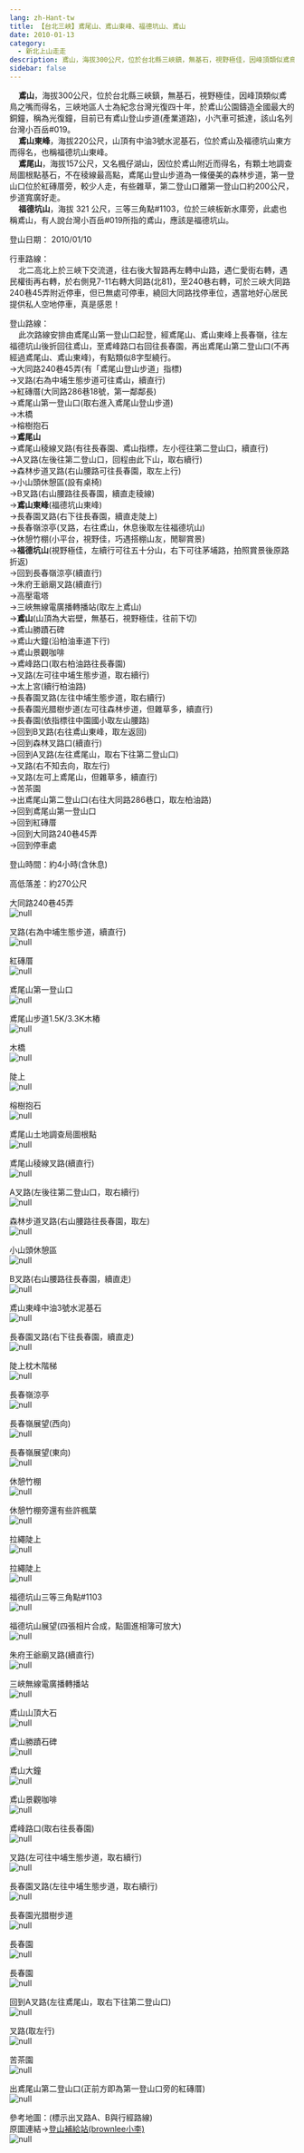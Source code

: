 ```yaml
---
lang: zh-Hant-tw
title: 【台北三峽】鳶尾山、鳶山東峰、福德坑山、鳶山
date: 2010-01-13
category: 
  - 新北上山走走
description: 鳶山，海拔300公尺，位於台北縣三峽鎮，無基石，視野極佳，因峰頂類似鳶鳥之嘴而得名，三峽地區人士為紀念台灣光復四十年，於鳶山公園鑄造全國最大的銅鐘，稱為光復鐘，目前已有鳶山登山步道(產業道路)，小汽車可抵達，該山名列台灣小百岳#019。 鳶山東峰，海拔220公尺，山頂有中油3號水泥基石，位於鳶山及福德坑山東方而得名，也稱福德坑山東峰。 鳶尾山，海拔157公尺，又名楓仔湖山，因位於鳶山附近而得名，有顆土地調查局圖根點基石，不在稜線最高點，鳶尾山登山步道為一條優美的森林步道，第一登山口位於紅磚厝旁，較少人走，有些雜草，第二登山口離第一登山口約200公尺，步道寬廣好走。 福德坑山，海拔 321 公尺，三等三角點#1103，位於三峽板新水庫旁，此處也稱鳶山，有人說台灣小百岳#019所指的鳶山，應該是福德坑山。
sidebar: false
---
```


    **鳶山**，海拔300公尺，位於台北縣三峽鎮，無基石，視野極佳，因峰頂類似鳶鳥之嘴而得名，三峽地區人士為紀念台灣光復四十年，於鳶山公園鑄造全國最大的銅鐘，稱為光復鐘，目前已有鳶山登山步道(產業道路)，小汽車可抵達，該山名列台灣小百岳#019。  
    **鳶山東峰**，海拔220公尺，山頂有中油3號水泥基石，位於鳶山及福德坑山東方而得名，也稱福德坑山東峰。  
    **鳶尾山**，海拔157公尺，又名楓仔湖山，因位於鳶山附近而得名，有顆土地調查局圖根點基石，不在稜線最高點，鳶尾山登山步道為一條優美的森林步道，第一登山口位於紅磚厝旁，較少人走，有些雜草，第二登山口離第一登山口約200公尺，步道寬廣好走。  
    **福德坑山**，海拔 321 公尺，三等三角點#1103，位於三峽板新水庫旁，此處也稱鳶山，有人說台灣小百岳#019所指的鳶山，應該是福德坑山。

登山日期： 2010/01/10

行車路線：  
    北二高北上於三峽下交流道，往右後大智路再左轉中山路，遇仁愛街右轉，遇民權街再右轉，於右側見7-11右轉大同路(北81)，至240巷右轉，可於三峽大同路240巷45弄附近停車，但已無處可停車，繞回大同路找停車位，遇當地好心居民提供私人空地停車，真是感恩！

登山路線：  
    此次路線安排由鳶尾山第一登山口起登，經鳶尾山、鳶山東峰上長春嶺，往左福德坑山後折回往鳶山，至鳶峰路口右回往長春園，再出鳶尾山第二登山口(不再經過鳶尾山、鳶山東峰)，有點類似8字型繞行。  
→大同路240巷45弄(有「鳶尾山登山步道」指標)  
→叉路(右為中埔生態步道可往鳶山，續直行)  
→紅磚厝(大同路286巷18號，第一鄰鄰長)  
→鳶尾山第一登山口(取右進入鳶尾山登山步道)  
→木橋  
→榕樹抱石  
→**鳶尾山**  
→鳶尾山稜線叉路(有往長春園、鳶山指標，左小徑往第二登山口，續直行)  
→A叉路(左後往第二登山口，回程由此下山，取右續行)  
→森林步道叉路(右山腰路可往長春園，取左上行)  
→小山頭休憩區(設有桌椅)  
→B叉路(右山腰路往長春園，續直走稜線)  
→**鳶山東峰**(福德坑山東峰)  
→長春園叉路(右下往長春園，續直走陡上)  
→長春嶺涼亭(叉路，右往鳶山，休息後取左往福德坑山)  
→休憩竹棚(小平台，視野佳，巧遇搭棚山友，閒聊賞景)  
→**福德坑山**(視野極佳，左續行可往五十分山，右下可往茅埔路，拍照賞景後原路折返)  
→回到長春嶺涼亭(續直行)  
→朱府王爺廟叉路(續直行)  
→高壓電塔  
→三峽無線電廣播轉播站(取左上鳶山)  
→**鳶山**(山頂為大岩壁，無基石，視野極佳，往前下切)  
→鳶山勝蹟石碑  
→鳶山大鐘(沿柏油車道下行)  
→鳶山景觀咖啡  
→鳶峰路口(取右柏油路往長春園)  
→叉路(左可往中埔生態步道，取右續行)  
→太上宮(續行柏油路)  
→長春園叉路(左往中埔生態步道，取右續行)  
→長春園光腊樹步道(左可往森林步道，但雜草多，續直行)  
→長春園(依指標往中園國小取左山腰路)  
→回到B叉路(右往鳶山東峰，取左返回)  
→回到森林叉路口(續直行)  
→回到A叉路(左往鳶尾山，取右下往第二登山口)  
→叉路(右不知去向，取左行)  
→叉路(左可上鳶尾山，但雜草多，續直行)  
→苦茶園  
→出鳶尾山第二登山口(右往大同路286巷口，取左柏油路)  
→回到鳶尾山第一登山口  
→回到紅磚厝  
→回到大同路240巷45弄  
→回到停車處

登山時間：約4小時(含休息)

高低落差：約270公尺

大同路240巷45弄  
![null](image/143157971_l.jpg)

叉路(右為中埔生態步道，續直行)  
![null](image/143157975_l.jpg)

紅磚厝  
![null](image/143157980_l.jpg)

鳶尾山第一登山口  
![null](image/143157986_l.jpg)

鳶尾山步道1.5K/3.3K木樁  
![null](image/143157993_l.jpg)

木橋  
![null](image/143157999_l.jpg)

陡上  
![null](image/143158005_l.jpg)

榕樹抱石  
![null](image/143158012_l.jpg)

鳶尾山土地調查局圖根點  
![null](image/143158063_l.jpg)

鳶尾山稜線叉路(續直行)  
![null](image/143158072_l.jpg)

A叉路(左後往第二登山口，取右續行)  
![null](image/143158154_l.jpg)

森林步道叉路(右山腰路往長春園，取左)  
![null](image/143158162_l.jpg)

小山頭休憩區  
![null](image/143158216_l.jpg)

B叉路(右山腰路往長春園，續直走)  
![null](image/143158223_l.jpg)

鳶山東峰中油3號水泥基石  
![null](image/143158227_l.jpg)

長春園叉路(右下往長春園，續直走)  
![null](image/143158234_l.jpg)

陡上枕木階梯  
![null](image/143158241_l.jpg)

長春嶺涼亭  
![null](image/143158248_l.jpg)

長春嶺展望(西向)  
![null](image/143158250_l.jpg)

長春嶺展望(東向)  
![null](image/143158254_l.jpg)

休憩竹棚  
![null](image/143158264_l.jpg)

休憩竹棚旁還有些許楓葉  
![null](image/143158259_l.jpg)

拉繩陡上  
![null](image/143158269_l.jpg)

拉繩陡上  
![null](image/143158274_l.jpg)

福德坑山三等三角點#1103  
![null](image/143158317_l.jpg)

福德坑山展望(四張相片合成，點圖進相簿可放大)  
![null](image/143158625_l.jpg)

朱府王爺廟叉路(續直行)  
![null](image/143158324_l.jpg)

三峽無線電廣播轉播站  
![null](image/143158334_l.jpg)

鳶山山頂大石  
![null](image/143158341_l.jpg)

鳶山勝蹟石碑  
![null](image/143158349_l.jpg)

鳶山大鐘  
![null](image/143158353_l.jpg)

鳶山景觀咖啡  
![null](image/143158363_l.jpg)

鳶峰路口(取右往長春園)  
![null](image/143158370_l.jpg)

叉路(左可往中埔生態步道，取右續行)  
![null](image/143158378_l.jpg)

長春園叉路(左往中埔生態步道，取右續行)  
![null](image/143158388_l.jpg)

長春園光腊樹步道  
![null](image/143158395_l.jpg)

長春園  
![null](image/143158478_l.jpg)

長春園  
![null](image/143158483_l.jpg)

回到A叉路(左往鳶尾山，取右下往第二登山口)  
![null](image/143158491_l.jpg)

叉路(取左行)  
![null](image/143158497_l.jpg)

苦茶園  
![null](image/143158578_l.jpg)

出鳶尾山第二登山口(正前方即為第一登山口旁的紅磚厝)  
![null](image/143158585_l.jpg)

參考地圖：(標示出叉路A、B與行經路線)  
原圖連結→[登山補給站(brownlee小李)](http://www.keepon.com.tw/ActiveSite/Article/One.asp?ArticleID=22629)  
![null](image/143305162_l.jpg)